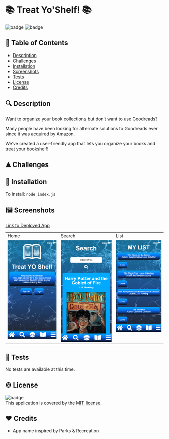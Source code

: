 
# :books: Treat Yo'Shelf! :books:

![badge](https://img.shields.io/badge/license-MIT-brightgreen) ![badge](https://img.shields.io/github/repo-size/hstor3/treat-yo-shelf)

## 📖 Table of Contents
- [Description](#description)
- [Challenges](#challenges)
- [Installation](#install)
- [Screenshots](#screenshots)
- [Tests](#tests)
- [License](#license)
- [Credits](#credits)

## 🔍 Description <a name="description"></a>
Want to organize your book collections but don’t want to use Goodreads?

Many people have been looking for alternate solutions to Goodreads ever since it was acquired by Amazon.

We’ve created a user-friendly app that lets you organize your books and treat your bookshelf!

## ⛰️ Challenges <a name="challenges"></a>


## 💾 Installation <a name="install"></a>
To install: <code>node index.js</code>


## 🖼️ Screenshots <a name="screenshots"></a>

[Link to Deployed App](https://treatyourshelf.herokuapp.com/)

<table>
  <tr>
    <td>Home</td><td>Search</td><td>List</td>
  </tr>
  <tr style="vertical-align:top">
    <td style="vertical-align:top"> <img src="assets/home-page.png"> </td><td style="vertical-align:top"> <img src="assets/search-page.png"> </td><td style="vertical-align:top"> <img src="assets/list-page.png"> </td>
  </tr>
 </table>


## 📝 Tests <a name="tests"></a>
No tests are available at this time.

## © License <a name="license"></a>
![badge](https://img.shields.io/badge/license-MIT-brightgreen)
<br />
This application is covered by the [MIT license](LICENSE.md). 

## ❤️ Credits <a name="credits"></a>
* App name inspired by Parks & Recreation
